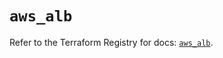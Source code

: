 # `aws_alb`

Refer to the Terraform Registry for docs: [`aws_alb`](https://registry.terraform.io/providers/hashicorp/aws/5.85.0/docs/resources/alb).
